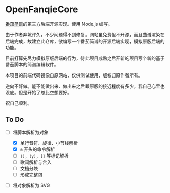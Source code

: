 # OpenFanqieCore

[番茄简谱](http://jianpu99.net/)的第三方后端开源实现。使用 Node.js 编写。

由于作者弃坑许久，不少问题得不到修复。网站虽免费但不开源，而且曲谱渲染在后端完成，故建立此仓库，欲编写一个番茄简谱的开源后端实现，模拟原版后端的功能。

目前打算先尽力模拟原版后端的行为，待此项目成熟之后开新的项目写个新的基于番茄脚本的简谱编辑软件。

本项目的前端代码镜像自原网站，仅供测试使用，版权归原作者所有。

逆向不好做。能不能做出来、做出来之后跟原版的接近程度有多少，我自己心里也没底。但是开始了总比空想要好。

祝自己顺利。

## To Do
- [ ] 将脚本解析为对象
	- [x] 单行音符、旋律、小节线解析
	- [x] `&` 开头的命令解析
	- [ ] `()`，`(y)`，`[]` 等标记解析
	- [ ] 歌词解析与合入
	- [ ] 文档分块
	- [ ] 形成完整包
- [ ] 将对象解析为 SVG

